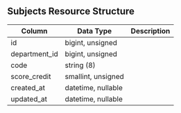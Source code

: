 ## Subjects Resource Structure

| Column | Data Type | Description |
| ------ | --------- | ----------- |
| id | bigint, unsigned |  |
| department_id | bigint, unsigned |  |
| code | string (8) |  |
| score_credit | smallint, unsigned |  |
| created_at | datetime, nullable |  |
| updated_at | datetime, nullable |  |

